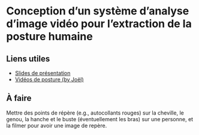 # Conception d’un système d’analyse d’image vidéo pour l’extraction de la posture humaine

## Liens utiles

- [Slides de présentation](https://docs.google.com/presentation/d/1Tow0rDgnflSF5sBF0YBuaU8JcT2_Pw3kKCVM8f_WTIc/edit?usp=sharing)
- [Vidéos de posture (by Joël)](https://drive.google.com/drive/folders/1hU93toK5wEEEE2IZbQ_nkbtZjfm36gTe)

## À faire

Mettre des points de répère (e.g., autocollants rouges) sur la cheville, le genou, la hanche et le buste (éventuellement les bras) sur une personne, et la filmer pour avoir une image de repère.
